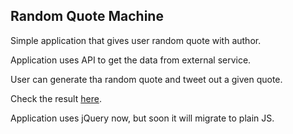 ## Random Quote Machine

Simple application that gives user random quote with author. 

Application uses API to get the data from external service.

User can generate tha random quote and tweet out a given quote. 

Check the result [here](https://isiowe-cytaty.surge.sh).

Application uses jQuery now, but soon it will migrate to plain JS.
